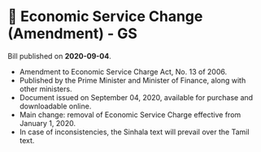 # 📄  Economic Service Change (Amendment) - GS

Bill published on **2020-09-04**.

- Amendment to Economic Service Charge Act, No. 13 of 2006.
- Published by the Prime Minister and Minister of Finance, along with other ministers.
- Document issued on September 04, 2020, available for purchase and downloadable online.
- Main change: removal of Economic Service Charge effective from January 1, 2020.
- In case of inconsistencies, the Sinhala text will prevail over the Tamil text.

